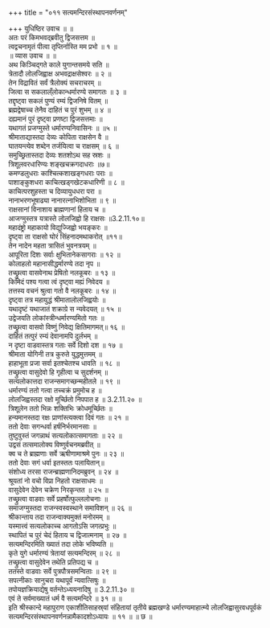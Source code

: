 +++
title = "०११ सत्यमन्दिरसंस्थापनवर्णनम्"

+++
युधिष्ठिर उवाच ॥ ॥  
अतः परं किमभवद्ब्रवीतु द्विजसत्तम ॥  
त्वद्वचनामृतं पीत्वा तृप्तिर्नास्ति मम प्रभो ॥ १ ॥  
॥ व्यास उवाच ॥ ॥  
अथ किञ्चिद्गते काले युगान्तसमये सति ॥  
त्रेतादौ लोलजिह्वाक्ष अभवद्राक्षसेश्वरः ॥ २ ॥  
तेन विद्रावितं सर्वं त्रैलोक्यं सचराचरम् ॥  
जित्वा स सकलाल्ँलोकान्धर्मारण्ये समागतः ॥ ३ ॥  
तद्दृष्ट्वा सकलं पुण्यं रम्यं द्विजनिषे वितम् ॥  
ब्रह्मद्वेषाच्च तेनैव दाहितं च पुरं शुभम् ॥ ४ ॥  
दह्यमानं पुरं दृष्ट्वा प्रणष्टा द्विजसत्तमाः ॥  
यथागतं प्रजग्मुस्ते धर्मारण्यनिवासिनः ॥ ॥५ ॥  
श्रीमाताद्यास्तदा देव्यः कोपिता राक्षसेन वै ॥  
घातयन्त्येव शब्देन तर्जयित्वा च राक्षसम् ॥ ६ ॥  
समुच्छ्रितास्तदा देव्यः शतशोऽथ सह स्रशः ॥  
त्रिशूलवरधारिण्यः शङ्खचक्रगदाधराः ॥७॥  
कमण्डलुधराः काश्चित्कशाखङ्गधराः पराः ॥  
पाशाङ्कुशधरा काचित्खड्गखेटकधारिणी ॥ ८ ॥  
काचित्परशुहस्ता च दिव्यायुधधरा परा ॥  
नानाभरणभूषाढ्या नानारत्नाभिशोभिता ॥ ९ ॥  
राक्षसानां विनाशाय ब्राह्मणानां हिताय च ॥  
आजग्मुस्तत्र यत्रास्ते लोलजिह्वो हि राक्षसः ॥3.2.11.१०॥  
महादंष्ट्रो महाकायो विद्युज्जिह्वो भयङ्करः ॥  
दृष्ट्वा ता राक्षसो घोरं सिंहनादमथाकरोत् ॥११॥  
तेन नादेन महता त्रासितं भुवनत्रयम् ॥  
आपूरिता दिशः सर्वाः क्षुभितानेकसागराः ॥ १२ ॥  
कोलाहलो महानासीद्धर्मारण्ये तदा नृप ॥  
तच्छ्रुत्वा वासवेनाथ प्रेषितो नलकूबरः ॥ १३ ॥  
किमिदं पश्य गत्वा त्वं दृष्ट्वा मह्यं निवेदय ॥  
तत्तस्य वचनं श्रुत्वा गतो वै नलकूबरः ॥ १४ ॥  
दृष्ट्वा तत्र महायुद्धं श्रीमातालोलजिह्वयोः ॥  
यथादृष्टं यथाजातं शक्राग्रे स न्यवेदयत् ॥ १५ ॥  
उद्वेजयति लोकांस्त्रीन्धर्मारण्यमितो गतः ॥  
तच्छ्रुत्वा वासवो विष्णुं निवेद्य क्षितिमागमत्॥ १६ ॥  
दाहितं तत्पुरं रम्यं देवानामपि दुर्लभम् ॥  
न दृष्टा वाडवास्तत्र गताः सर्वे दिशो दश ॥ १७ ॥  
श्रीमाता योगिनी तत्र कुरुते युद्धमुत्तमम् ॥  
हाहाभूता प्रजा सर्वा इतश्चेतश्च धावति ॥ १८ ॥  
तच्छ्रुत्वा वासुदेवो हि गृहीत्वा च सुदर्शनम् ॥  
सत्यलोकात्तदा राजन्समागच्छन्महीतले ॥ १९ ॥  
धर्मारण्यं ततो गत्वा तच्चक्रं प्रमुमोच ह ॥  
लोलजिह्वस्तदा रक्षो मूर्च्छितो निपपात ह ॥ 3.2.11.२० ॥  
त्रिशूलेन ततो भिन्नः शक्तिभिः क्रोधमूर्च्छितः ॥  
हन्यमानस्तदा रक्षः प्राणांस्त्यक्त्वा दिवं गतः ॥ २१ ॥  
ततो देवाः सगन्धर्वा हर्षनिर्भरमानसाः ॥  
तुष्टुवुस्तं जगन्नाथं सत्यलोकात्समागताः ॥ २२ ॥  
उद्वसं तत्समालोक्य विष्णुर्वचनमब्रवीत् ॥  
क्व च ते ब्राह्मणाः सर्वे ऋषीणामाश्रमे पुनः ॥ २३ ॥  
ततो देवाः सगं धर्वा इतस्ततः पलायितान्॥  
संशोध्य तरसा राजन्ब्राह्मणानिदमब्रुवन् ॥ २४ ॥  
श्रूयतां नो वचो विप्रा निहतो राक्षसाधमः ॥  
वासुदेवेन देवेन चक्रेण निरकृन्तत ॥ २५ ॥  
तच्छ्रुत्वा वाडवाः सर्वे प्रहर्षोत्फुल्ललोचनाः ॥  
समाजग्मुस्तदा राजन्स्वस्वस्थाने समाविशन् ॥ २६ ॥  
श्रीकान्ताय तदा राजन्वाक्यमुक्तं मनोरमम् ॥  
यस्मात्त्वं सत्यलोकाच्च आगतोऽसि जगत्प्रभुः ॥  
स्थापितं च पुरं चेदं हिताय च द्विजात्मनाम् ॥ २७ ॥  
सत्यमन्दिरमिति ख्यातं तदा लोके भविष्यति ॥  
कृते युगे धर्मारण्यं त्रेतायां सत्यमन्दिरम् ॥ २८ ॥  
तच्छ्रुत्वा वासुदेवेन तथेति प्रतिपद्य च ॥  
ततस्ते वाडवाः सर्वे पुत्रपौत्रसमन्विताः ॥ २९ ॥  
सपत्नीकाः सानुचरा यथापूर्वं न्यवात्सिषुः ॥  
तपोयज्ञक्रियाद्येषु वर्तन्तेऽध्ययनादिषु ॥ 3.2.11.३० ॥  
एवं ते सर्वमाख्यातं धर्म वै सत्यमन्दिरे ॥ ३१ ॥ ॥  
इति श्रीस्कान्दे महापुराण एकाशीतिसाहस्र्यां संहितायां तृतीये ब्रह्मखण्डे धर्मारण्यमाहात्म्ये लोलजिह्वासुरवधपूर्वकं सत्यमन्दिरसंस्थापनवर्णनन्नामैकादशोऽध्यायः ॥ ११ ॥ ॥ छ ॥